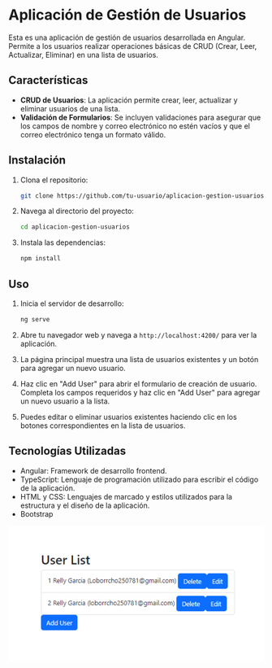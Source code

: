 # Aplicación de Gestión de Usuarios

Esta es una aplicación de gestión de usuarios desarrollada en Angular. Permite a los usuarios realizar operaciones básicas de CRUD (Crear, Leer, Actualizar, Eliminar) en una lista de usuarios.

## Características

- **CRUD de Usuarios**: La aplicación permite crear, leer, actualizar y eliminar usuarios de una lista.
- **Validación de Formularios**: Se incluyen validaciones para asegurar que los campos de nombre y correo electrónico no estén vacíos y que el correo electrónico tenga un formato válido.


## Instalación

1. Clona el repositorio:

   ```bash
   git clone https://github.com/tu-usuario/aplicacion-gestion-usuarios.git
   ```

2. Navega al directorio del proyecto:

   ```bash
   cd aplicacion-gestion-usuarios
   ```

3. Instala las dependencias:

   ```bash
   npm install
   ```

## Uso

1. Inicia el servidor de desarrollo:

   ```bash
   ng serve
   ```

2. Abre tu navegador web y navega a `http://localhost:4200/` para ver la aplicación.

3. La página principal muestra una lista de usuarios existentes y un botón para agregar un nuevo usuario.

4. Haz clic en "Add User" para abrir el formulario de creación de usuario. Completa los campos requeridos y haz clic en "Add User" para agregar un nuevo usuario a la lista.

5. Puedes editar o eliminar usuarios existentes haciendo clic en los botones correspondientes en la lista de usuarios.

## Tecnologías Utilizadas

- Angular: Framework de desarrollo frontend.
- TypeScript: Lenguaje de programación utilizado para escribir el código de la aplicación.
- HTML y CSS: Lenguajes de marcado y estilos utilizados para la estructura y el diseño de la aplicación.
- Bootstrap

![portada](https://github.com/relly27/prueba_angular/blob/main/cover.png)